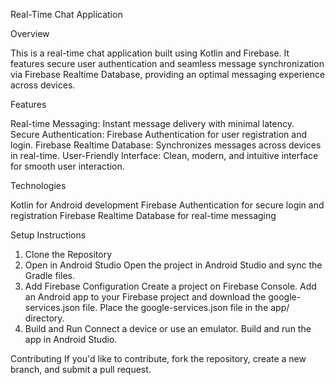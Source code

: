 
Real-Time Chat Application

Overview

This is a real-time chat application built using Kotlin and Firebase. It features secure user authentication and seamless message synchronization via Firebase Realtime Database, providing an optimal messaging experience across devices.

Features

Real-time Messaging: Instant message delivery with minimal latency.
Secure Authentication: Firebase Authentication for user registration and login.
Firebase Realtime Database: Synchronizes messages across devices in real-time.
User-Friendly Interface: Clean, modern, and intuitive interface for smooth user interaction.

Technologies

Kotlin for Android development
Firebase Authentication for secure login and registration
Firebase Realtime Database for real-time messaging


Setup Instructions

1. Clone the Repository
2. Open in Android Studio
	Open the project in Android Studio and sync the Gradle files.
3. Add Firebase Configuration
	Create a project on Firebase Console.
	Add an Android app to your Firebase project and download the google-services.json file.
	Place the google-services.json file in the app/ directory.
4. Build and Run
	Connect a device or use an emulator.
	Build and run the app in Android Studio.

Contributing
	If you'd like to contribute, fork the repository, create a new branch, and submit a pull request.